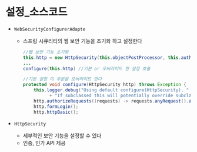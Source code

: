 # 설정_소스코드

* `WebSecurityConfigurerAdapte`

    * 스프링 시큐리티의 웹 보안 기능을 초기화 하고 설정한다

      ```java
      //웹 보안 기능 초기화 
      this.http = new HttpSecurity(this.objectPostProcessor, this.authenticationBuilder, sharedObjects);
      ...
      configure(this.http) //기본 or 오버라이드 한 설정 호출
      ```

      ```java
      //기본 설정 이 부분을 오버라이드 한다
      protected void configure(HttpSecurity http) throws Exception {
          this.logger.debug("Using default configure(HttpSecurity). "
                + "If subclassed this will potentially override subclass configure(HttpSecurity).");
          http.authorizeRequests((requests) -> requests.anyRequest().authenticated());
          http.formLogin();
          http.httpBasic();
      ```

* `HttpSecurity`

    * 세부적인 보안 기능을 설정할 수 있다
    * 인증, 인가 API 제공